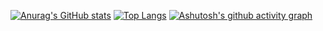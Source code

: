 [![Anurag's GitHub stats](https://github-readme-stats.vercel.app/api?username=MoorCorPa&show_icons=true)](https://github.com/anuraghazra/github-readme-stats) 
[![Top Langs](https://github-readme-stats.vercel.app/api/top-langs/?username=MoorCorPa&layout=compact)](https://github.com/anuraghazra/github-readme-stats)
[![Ashutosh's github activity graph](https://activity-graph.herokuapp.com/graph?username=MoorCorPa)](https://github.com/ashutosh00710/github-readme-activity-graph)
<!--
**MoorCorPa/MoorCorPa** is a ✨ _special_ ✨ repository because its `README.md` (this file) appears on your GitHub profile.

Here are some ideas to get you started:

- 🔭 I’m currently working on ...
- 🌱 I’m currently learning ...
- 👯 I’m looking to collaborate on ...
- 🤔 I’m looking for help with ...
- 💬 Ask me about ...
- 📫 How to reach me: ...
- 😄 Pronouns: ...
- ⚡ Fun fact: ...
-->
